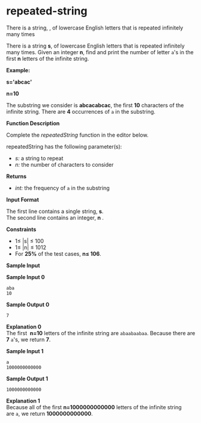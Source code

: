 # repeated-string
There is a string, , of lowercase English letters that is repeated infinitely many times

There is a string **s**, of lowercase English letters that is repeated infinitely many times. Given an integer **n**, find and print the number of letter `a`'s in the first **n** letters of the infinite string.

**Example:**

**s='abcac'**

**n=10**

The substring we consider is **abcacabcac**, the first **10** characters of the infinite string. There are **4** occurrences of `a` in the substring.

**Function Description**

Complete the _repeatedString_ function in the editor below.

repeatedString has the following parameter(s):

*   _s:_ a string to repeat
*   _n:_ the number of characters to consider

**Returns**

*   _int:_ the frequency of `a` in the substring

**Input Format**

The first line contains a single string, **s**.  
The second line contains an integer, **n** .

**Constraints**

*   1≤ |s| ≤ 100
*   1≤ |n| ≤ 1012
*   For **25%** of the test cases, **n≤ 106**.

**Sample Input**

**Sample Input 0**

    aba
    10
    

**Sample Output 0**

    7
    

**Explanation 0**  
The first  **n=10** letters of the infinite string are `abaabaabaa`. Because there are **7** `a`'s, we return **7**.

**Sample Input 1**

    a
    1000000000000
    

**Sample Output 1**

    1000000000000
    

**Explanation 1**  
Because all of the first **n=1000000000000** letters of the infinite string are `a`, we return **1000000000000**.
